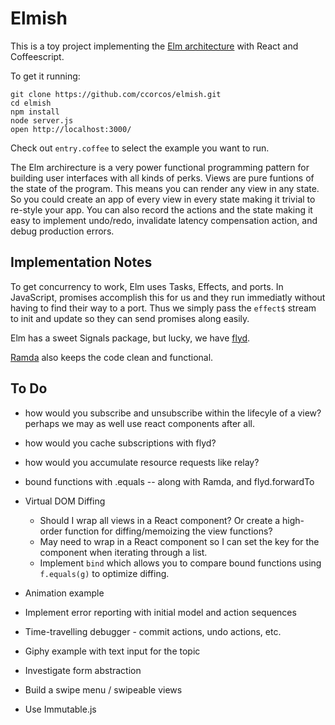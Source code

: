 # Elmish

This is a toy project implementing the [Elm architecture][arch] with React and Coffeescript.

To get it running:
  
    git clone https://github.com/ccorcos/elmish.git
    cd elmish
    npm install
    node server.js
    open http://localhost:3000/

Check out `entry.coffee` to select the example you want to run.

The Elm archirecture is a very power functional programming pattern for building user interfaces with all kinds of perks. Views are pure funtions of the state of the program. This means you can render any view in any state. So you could create an app of every view in every state making it trivial to re-style your app. You can also record the actions and the state making it easy to implement undo/redo, invalidate latency compensation action, and debug production errors.

## Implementation Notes

To get concurrency to work, Elm uses Tasks, Effects, and ports. In JavaScript, promises accomplish this for us and they run immediatly without having to find their way to a port. Thus we simply pass the `effect$` stream to init and update so they can send promises along easily.

Elm has a sweet Signals package, but lucky, we have [flyd](https://github.com/paldepind/flyd).

[Ramda](http://ramdajs.com/) also keeps the code clean and functional.

## To Do

- how would you subscribe and unsubscribe within the lifecyle of a view? perhaps we may as well use react components after all.
- how would you cache subscriptions with flyd?
- how would you accumulate resource requests like relay?
- bound functions with .equals -- along with Ramda, and flyd.forwardTo

- Virtual DOM Diffing
  - Should I wrap all views in a React component? Or create a high-order function for diffing/memoizing the view functions?
  - May need to wrap in a React component so I can set the key for the component when iterating through a list.
  - Implement `bind` which allows you to compare bound functions using `f.equals(g)` to optimize diffing.

- Animation example
- Implement error reporting with initial model and action sequences
- Time-travelling debugger - commit actions, undo actions, etc.
- Giphy example with text input for the topic
- Investigate form abstraction
- Build a swipe menu / swipeable views
- Use Immutable.js

[arch]: https://github.com/evancz/elm-architecture-tutorial
[rxjs-issue]: https://github.com/Reactive-Extensions/RxJS/issues/992